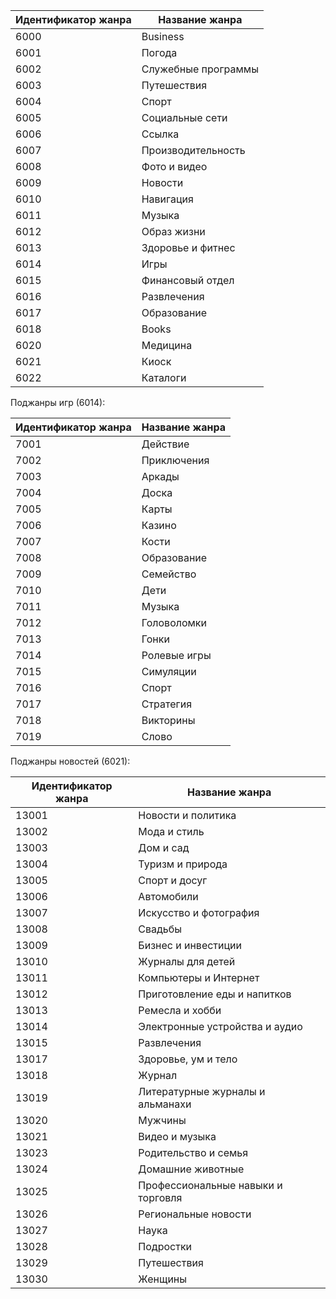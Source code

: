 |Идентификатор жанра|Название жанра|
|---|---|
|6000|Business|
|6001|Погода|
|6002|Служебные программы|
|6003|Путешествия|
|6004|Спорт|
|6005|Социальные сети|
|6006|Ссылка|
|6007|Производительность|
|6008|Фото и видео|
|6009|Новости|
|6010|Навигация|
|6011|Музыка|
|6012|Образ жизни|
|6013|Здоровье и фитнес|
|6014|Игры|
|6015|Финансовый отдел|
|6016|Развлечения|
|6017|Образование|
|6018|Books|
|6020|Медицина|
|6021|Киоск|
|6022|Каталоги|

Поджанры игр (6014):

|Идентификатор жанра|Название жанра|
|---|---|
|7001|Действие|
|7002|Приключения|
|7003|Аркады|
|7004|Доска|
|7005|Карты|
|7006|Казино|
|7007|Кости|
|7008|Образование|
|7009|Семейство|
|7010|Дети|
|7011|Музыка|
|7012|Головоломки|
|7013|Гонки|
|7014|Ролевые игры|
|7015|Симуляции|
|7016|Спорт|
|7017|Стратегия|
|7018|Викторины|
|7019|Слово|

Поджанры новостей (6021):

|Идентификатор жанра|Название жанра|
|---|---|
|13001|Новости и политика|
|13002|Мода и стиль|
|13003|Дом и сад|
|13004|Туризм и природа|
|13005|Спорт и досуг|
|13006|Автомобили|
|13007|Искусство и фотография|
|13008|Свадьбы|
|13009|Бизнес и инвестиции|
|13010|Журналы для детей|
|13011|Компьютеры и Интернет|
|13012|Приготовление еды и напитков|
|13013|Ремесла и хобби|
|13014|Электронные устройства и аудио|
|13015|Развлечения|
|13017|Здоровье, ум и тело|
|13018|Журнал|
|13019|Литературные журналы и альманахи|
|13020|Мужчины|
|13021|Видео и музыка|
|13023|Родительство и семья|
|13024|Домашние животные|
|13025|Профессиональные навыки и торговля|
|13026|Региональные новости|
|13027|Наука|
|13028|Подростки|
|13029|Путешествия|
|13030|Женщины|

